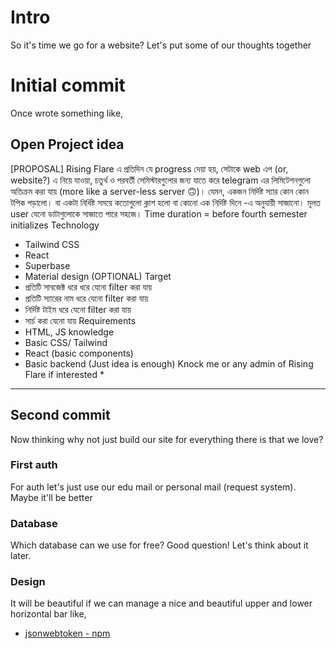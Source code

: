 # Intro
So it's time we go for a website? Let's put some of our thoughts together

# Initial commit
Once wrote something like,
## Open Project idea 
[PROPOSAL] Rising Flare এ প্রতিদিন যে progress দেয়া হয়, সেটাকে web এপ (or, website?) এ নিয়ে যাওয়া, চতুর্থ ও পরবর্তী সেমিস্টারগুলোর জন্য যাতে করে telegram এর লিমিটেশনগুলো অতিক্রম করা যায় (more like a server-less server 🙃)। যেমন, একজন নির্দিষ্ট স্যার কোন কোন টপিক পড়ালো। বা একটা নির্ধিষ্ট সময়ে কতোগুলো ক্লাশ হলো বা কোনো এক নির্দিষ্ট দিনে -এ অনুযায়ী সাজানো। মূলত user যেনো ডাটাগুলোকে সাজাতে পারে সহজে।
Time duration =  before fourth semester initializes 
Technology 
- Tailwind CSS
- React 
- Superbase
- Material design (OPTIONAL)
Target
- প্রতিটি সাবজেক্ট ধরে ধরে যেনো filter করা যায়
- প্রতিটি স্যারের নাম ধরে যেনো filter করা যায়
- নির্দিষ্ট টাইম ধরে যেনো filter করা যায়
- সার্চ করা যেনো যায়
Requirements
- HTML, JS knowledge
- Basic CSS/ Tailwind
- React (basic components)
- Basic backend (Just idea is enough)
Knock me or any admin of Rising Flare if interested *
---
## Second commit
Now thinking why not just build our site for everything there is that we love?
### First auth
For auth let's just use our edu mail or personal mail (request system). Maybe it'll be better
### Database
Which database can we use for free? Good question! Let's think about it later.
### Design
It will be beautiful if we can manage a nice and beautiful upper and lower horizontal bar like,
- [jsonwebtoken - npm](https://www.npmjs.com/package/jsonwebtoken) 

